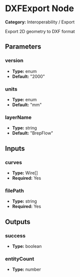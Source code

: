 
# DXFExport Node

**Category:** Interoperability / Export

Export 2D geometry to DXF format

## Parameters


### version
- **Type:** enum
- **Default:** "2000"





### units
- **Type:** enum
- **Default:** "mm"





### layerName
- **Type:** string
- **Default:** "BrepFlow"





## Inputs


### curves
- **Type:** Wire[]
- **Required:** Yes



### filePath
- **Type:** string
- **Required:** Yes



## Outputs


### success
- **Type:** boolean



### entityCount
- **Type:** number




